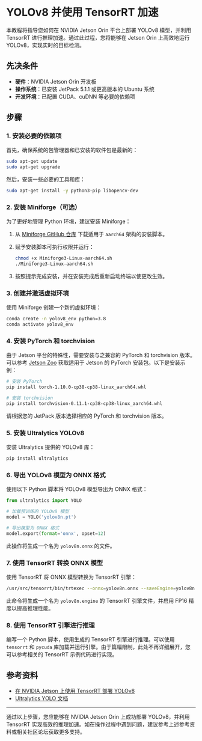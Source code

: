 # YOLOv8 并使用 TensorRT 加速

本教程将指导您如何在 NVIDIA Jetson Orin 平台上部署 YOLOv8 模型，并利用 TensorRT 进行推理加速。通过此过程，您将能够在 Jetson Orin 上高效地运行 YOLOv8，实现实时的目标检测。

## 先决条件

- **硬件**：NVIDIA Jetson Orin 开发板
- **操作系统**：已安装 JetPack 5.1.1 或更高版本的 Ubuntu 系统
- **开发环境**：已配置 CUDA、cuDNN 等必要的依赖项

## 步骤

### 1. 安装必要的依赖项

首先，确保系统的包管理器和已安装的软件包是最新的：

```bash
sudo apt-get update
sudo apt-get upgrade
```

然后，安装一些必要的工具和库：

```bash
sudo apt-get install -y python3-pip libopencv-dev
```

### 2. 安装 Miniforge（可选）

为了更好地管理 Python 环境，建议安装 Miniforge：

1. 从 [Miniforge GitHub 仓库](https://github.com/conda-forge/miniforge) 下载适用于 `aarch64` 架构的安装脚本。

2. 赋予安装脚本可执行权限并运行：
   
   ```bash
   chmod +x Miniforge3-Linux-aarch64.sh
   ./Miniforge3-Linux-aarch64.sh
   ```

3. 按照提示完成安装，并在安装完成后重新启动终端以使更改生效。

### 3. 创建并激活虚拟环境

使用 Miniforge 创建一个新的虚拟环境：

```bash
conda create -n yolov8_env python=3.8
conda activate yolov8_env
```

### 4. 安装 PyTorch 和 torchvision

由于 Jetson 平台的特殊性，需要安装与之兼容的 PyTorch 和 torchvision 版本。可以参考 [Jetson Zoo](https://elinux.org/Jetson_Zoo) 获取适用于 Jetson 的 PyTorch 安装包。以下是安装示例：

```bash
# 安装 PyTorch
pip install torch-1.10.0-cp38-cp38-linux_aarch64.whl

# 安装 torchvision
pip install torchvision-0.11.1-cp38-cp38-linux_aarch64.whl
```

请根据您的 JetPack 版本选择相应的 PyTorch 和 torchvision 版本。

### 5. 安装 Ultralytics YOLOv8

安装 Ultralytics 提供的 YOLOv8 库：

```bash
pip install ultralytics
```

### 6. 导出 YOLOv8 模型为 ONNX 格式

使用以下 Python 脚本将 YOLOv8 模型导出为 ONNX 格式：

```python
from ultralytics import YOLO

# 加载预训练的 YOLOv8 模型
model = YOLO('yolov8n.pt')

# 导出模型为 ONNX 格式
model.export(format='onnx', opset=12)
```

此操作将生成一个名为 `yolov8n.onnx` 的文件。

### 7. 使用 TensorRT 转换 ONNX 模型

使用 TensorRT 将 ONNX 模型转换为 TensorRT 引擎：

```bash
/usr/src/tensorrt/bin/trtexec --onnx=yolov8n.onnx --saveEngine=yolov8n.engine --fp16
```

此命令将生成一个名为 `yolov8n.engine` 的 TensorRT 引擎文件，并启用 FP16 精度以提高推理性能。

### 8. 使用 TensorRT 引擎进行推理

编写一个 Python 脚本，使用生成的 TensorRT 引擎进行推理。可以使用 `tensorrt` 和 `pycuda` 库加载并运行引擎。由于篇幅限制，此处不再详细展开，您可以参考相关的 TensorRT 示例代码进行实现。

## 参考资料

- [在 NVIDIA Jetson 上使用 TensorRT 部署 YOLOv8](https://wiki.seeedstudio.com/cn/YOLOv8-TRT-Jetson/)
- [Ultralytics YOLO 文档](https://docs.ultralytics.com/zh/integrations/tensorrt/)

---

通过以上步骤，您应能够在 NVIDIA Jetson Orin 上成功部署 YOLOv8，并利用 TensorRT 实现高效的推理加速。如在操作过程中遇到问题，建议参考上述参考资料或相关社区论坛获取更多支持。
